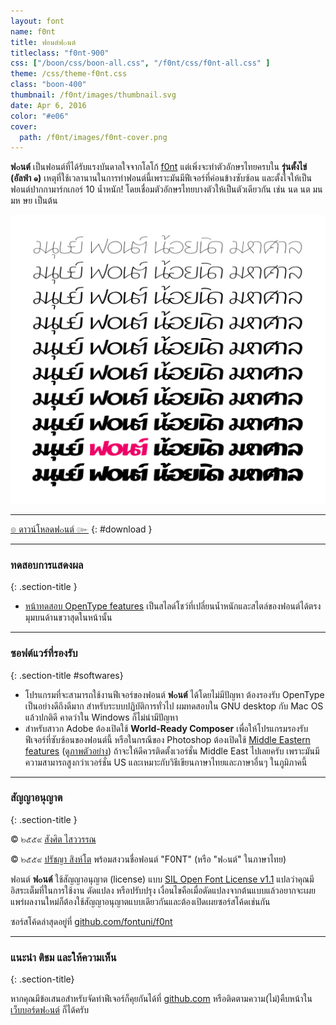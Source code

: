 ```yaml
---
layout: font
name: f0nt
title: ฟอนต์ฟ๐นต์
titleclass: "f0nt-900"
css: ["/boon/css/boon-all.css", "/f0nt/css/f0nt-all.css" ]
theme: /css/theme-f0nt.css
class: "boon-400"
thumbnail: /f0nt/images/thumbnail.svg
date: Apr 6, 2016
color: "#e06"
cover:
  path: /f0nt/images/f0nt-cover.png
---
```


<strong class="f0nt-600">ฟ๐นต์</strong> เป็นฟอนต์ที่ได้รับแรงบันดาลใจจากโลโก้ <a href="http://f0nt.com" title="f0nt.com" class="f0nt-600">f0nt</a> แต่เพิ่งจะทำตัวอักษรไทยครบใน <strong class="f0nt-600">รุ่นตั้งไข่ (อัลฟ่า ๑)</strong> เหตุที่ใช้เวลานานในการทำฟอนต์นี้เพราะมันมีฟีเจอร์ที่ค่อนข้างซับซ้อน และตั้งใจให้เป็นฟอนต์ปากกามาร์กเกอร์ 10 น้ำหนัก! โดยเชื่อมตัวอักษรไทยบางตัวให้เป็นตัวเดียวกัน เช่น <span class="f0nt-600">นด นต มน มห ษย</span> เป็นต้น

![F0nt Font](images/sample.svg)

-----

[๏ ดาวน์โหลดฟ๐นต์ ๛](https://github.com/fontuni/f0nt/releases)
{: #download }

-----

### ทดสอบการแสดงผล
{: .section-title }

- [หน้าทดสอบ OpenType features](features.html) เป็นสไลด์โชว์ที่เปลี่ยนน้ำหนักและสไตล์ของฟอนต์ได้ตรงมุมบนด้านขวาสุดในหน้านั้น

-----

### ซอฟต์แวร์ที่รองรับ
{: .section-title #softwares}

- โปรแกรมที่จะสามารถใช้งานฟีเจอร์ของฟอนต์ <strong class="f0nt-600">ฟ๐นต์</strong> ได้โดยไม่มีปัญหา ต้องรองรับ OpenType เป็นอย่างดีถึงดีมาก สำหรับระบบปฏิบัติการทั่วไป ผมทดสอบใน GNU desktop กับ Mac OS แล้วปกติดี คาดว่าใน Windows ก็ไม่น่ามีปัญหา
- สำหรับสาวก Adobe ต้องเปิดใช้ **World-Ready Composer** เพื่อให้โปรแกรมรองรับฟีเจอร์ที่ซับซ้อนของฟอนต์นี้ หรือในกรณีของ Photoshop ต้องเปิดใช้ [Middle Eastern features](https://helpx.adobe.com/photoshop/using/arabic-hebrew.html) ([ดูภาพตัวอย่าง](https://forums.adobe.com/message/8627289#8627289)) ถ้าจะให้ดีควรติดตั้งเวอร์ชั่น Middle East ไปเลยครับ เพราะมันมีความสามารถสูงกว่าเวอร์ชั่น US และเหมาะกับวิธีเขียนภาษาไทยและภาษาอื่นๆ ในภูมิภาคนี้

-----

### สัญญาอนุญาต
{: .section-title }

&copy; ๒๕๕๙ <a href="https://sungsit.com/" class="f0nt-400">สังศิต ไสววรรณ</a>

&copy; ๒๕๕๙ <a href="http://iannnnn.com/" class="f0nt-400">ปรัชญา สิงห์โต</a> พร้อมสงวนชื่อฟอนต์ "F0NT" (หรือ "ฟ๐นต์" ในภาษาไทย)

ฟอนต์ <strong class="f0nt-600">ฟ๐นต์</strong> ใช้สัญญาอนุญาต (license) แบบ [SIL Open Font License v1.1](http://scripts.sil.org/OFL) แปลว่าคุณมีอิสระเต็มที่ในการใช้งาน ดัดแปลง หรือปรับปรุง เงื่อนไขคือเมื่อดัดแปลงจากต้นแบบแล้วอยากจะเผยแพร่ผลงานใหม่ก็ต้องใช้สัญญาอนุญาตแบบเดียวกันและต้องเปิดเผยซอร์สโค้ดเช่นกัน

ซอร์สโค้ดล่าสุดอยู่ที่ [github.com/fontuni/f0nt](https://github.com/fontuni/f0nt)

-----

### แนะนำ ติชม และให้ความเห็น
{: .section-title}

หากคุณมีข้อเสนอสำหรับจัดทำฟีเจอร์ก็คุยกันได้ที่ [github.com](https://github.com/fontuni/f0nt/issues) หรือติดตามความ(ไม่)คืบหน้าใน <a href="http://www.f0nt.com/forum/index.php/topic,23017.0.html" class="f0nt-400">เว็บบอร์ดฟ๐นต์</a> ก็ได้ครับ

